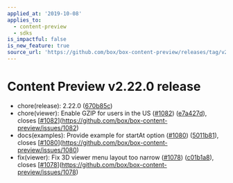 ```yaml
---
applied_at: '2019-10-08'
applies_to:
  - content-preview
  - sdks
is_impactful: false
is_new_feature: true
source_url: 'https://github.com/box/box-content-preview/releases/tag/v2.22.0'
---
```


# Content Preview v2.22.0 release


* chore(release): 2.22.0 ([670b85c](https://github.com/box/box-content-preview/commit[670b85c](https://github.com/box/box-content-preview/commit/670b85c)))
* chore(viewer): Enable GZIP for users in the US ([#1082](https://github.com/box/box-content-preview/pull/1082)) ([e7a427d](https://github.com/box/box-content-preview/commit[e7a427d](https://github.com/box/box-content-preview/commit/e7a427d))), closes [[#1082](https://github.com/box/box-content-preview/pull/1082)](https://github.com/box/box-content-preview/issues/1082)
* docs(examples): Provide example for startAt option ([#1080](https://github.com/box/box-content-preview/pull/1080)) ([5011b81](https://github.com/box/box-content-preview/commit[5011b81](https://github.com/box/box-content-preview/commit/5011b81))), closes [[#1080](https://github.com/box/box-content-preview/pull/1080)](https://github.com/box/box-content-preview/issues/1080)
* fix(viewer): Fix 3D viewer menu layout too narrow ([#1078](https://github.com/box/box-content-preview/pull/1078)) ([c01b1a8](https://github.com/box/box-content-preview/commit[c01b1a8](https://github.com/box/box-content-preview/commit/c01b1a8))), closes [[#1078](https://github.com/box/box-content-preview/pull/1078)](https://github.com/box/box-content-preview/issues/1078)



